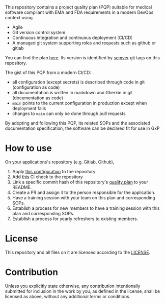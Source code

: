 This repository contains a project quality plan (PQP) suitable for medical software compliant with
EMA and FDA requirements in a modern DevOps context using
* Agile
* Git version control system
* Continuous integration and continuous deployment (CI/CD)
* A managed git system supporting roles and requests such as github or gitlab

You can find the plan [here](./quality_plan.md). Its version is identified by [semver](https://semver.org/)
git tags on this repository.

The gist of this PQP from a modern CI/CD:
* all configuration (except secrets) is described through code in git (configuration as code)
* all documentation is written in markdown and Gherkin in git (documentation as code)
* `main` points to the current configuration in production except when deployment fails
* changes to `main` can only be done through pull requests

By adopting and following this PQP, its related SOPs and the associated documentation specification,
the software can be declared fit for use in GxP

# How to use

On your applications's repository (e.g. Gitlab, Github),

1. Apply [this configuration](https://github.com/medical-software-quality/release-sop/blob/main/configuration.md) to the repository
2. Add [this](https://github.com/medical-software-quality/documentation-as-code) CI check to the repository
3. Link a specific commit hash of this repository's [quality plan](./quality_plan.md) to your README.
4. Create a PR and assign it to the person responsible for the application.
5. Have a training session with your team on this plan and corresponding SOPs.
6. Establish a process for new members to have a training session with this plan and corresponding SOPs.
7. Establish a process for yearly refreshers to existing members.

# License

This repository and all files on it are licensed according to the [LICENSE](LICENSE.md).

# Contribution

Unless you explicitly state otherwise, any contribution intentionally submitted for inclusion in the work by you, as defined in the license, shall be licensed as above, without any additional terms or conditions.

